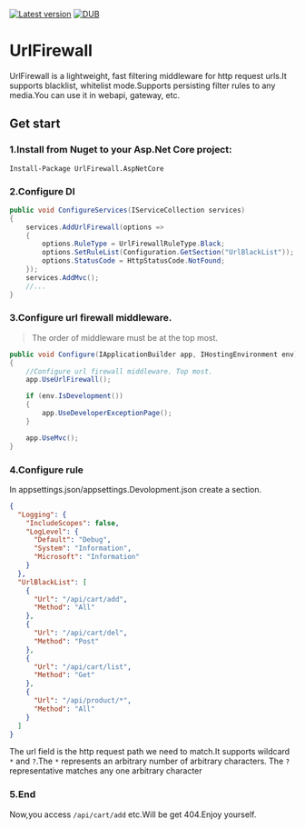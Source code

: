 [![Latest version](https://img.shields.io/nuget/v/UrlFirewall.AspNetCore.svg)](https://www.nuget.org/packages/UrlFirewall.AspNetCore/) 
[![DUB](https://img.shields.io/dub/l/vibe-d.svg)](https://github.com/stulzq/UrlFirewall/blob/master/LICENSE)
# UrlFirewall

UrlFirewall is a lightweight, fast filtering middleware for http request urls.It supports blacklist, whitelist mode.Supports persisting filter rules to any media.You can use it in webapi, gateway, etc.

## Get start

### 1.Install from Nuget to your Asp.Net Core project:

````shell
Install-Package UrlFirewall.AspNetCore
````

### 2.Configure DI

````csharp
public void ConfigureServices(IServiceCollection services)
{
    services.AddUrlFirewall(options =>
    {
        options.RuleType = UrlFirewallRuleType.Black;
        options.SetRuleList(Configuration.GetSection("UrlBlackList"));
        options.StatusCode = HttpStatusCode.NotFound;
    });
    services.AddMvc();
    //...
}
````

### 3.Configure url firewall middleware. 

>The order of middleware must be at the top most.

````csharp
public void Configure(IApplicationBuilder app, IHostingEnvironment env)
{
    //Configure url firewall middleware. Top most.
    app.UseUrlFirewall();

    if (env.IsDevelopment())
    {
        app.UseDeveloperExceptionPage();
    }

    app.UseMvc();
}
````

### 4.Configure rule

In appsettings.json/appsettings.Devolopment.json create a section.

````json
{
  "Logging": {
    "IncludeScopes": false,
    "LogLevel": {
      "Default": "Debug",
      "System": "Information",
      "Microsoft": "Information"
    }
  },
  "UrlBlackList": [
    {
      "Url": "/api/cart/add",
      "Method": "All"
    },
    {
      "Url": "/api/cart/del",
      "Method": "Post"
    },
    {
      "Url": "/api/cart/list",
      "Method": "Get"
    },
    {
      "Url": "/api/product/*",
      "Method": "All"
    }
  ]
}
````
The url field is the http request path we need to match.It supports wildcard `*` and `?`.The `*` represents an arbitrary number of arbitrary characters. The `?` representative matches any one arbitrary character

### 5.End

Now,you access `/api/cart/add` etc.Will be get 404.Enjoy yourself.
